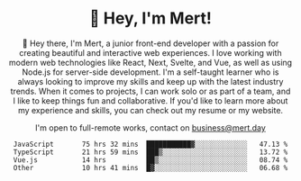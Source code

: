 <div align="center">
  <h1 align="center">👋 Hey, I'm Mert! </h1>
<p>
 🎉 Hey there, I'm Mert, a junior front-end developer with a passion for creating beautiful and interactive web experiences. I love working with modern web technologies like React, Next, Svelte, and Vue, as well as using Node.js for server-side development. I'm a self-taught learner who is always looking to improve my skills and keep up with the latest industry trends. When it comes to projects, I can work solo or as part of a team, and I like to keep things fun and collaborative. If you'd like to learn more about my experience and skills, you can check out my resume or my website.
</p>

  I'm open to full-remote works, contact on [business@mert.day](mailto:business@mert.day) 
  
<!--START_SECTION:waka-->

```text
JavaScript       75 hrs 32 mins  ███████████▓░░░░░░░░░░░░░   47.13 %
TypeScript       21 hrs 59 mins  ███▒░░░░░░░░░░░░░░░░░░░░░   13.72 %
Vue.js           14 hrs          ██▒░░░░░░░░░░░░░░░░░░░░░░   08.74 %
Other            10 hrs 41 mins  █▓░░░░░░░░░░░░░░░░░░░░░░░   06.68 %
```

<!--END_SECTION:waka-->

<!--
I inspired from https://github.com/noirrs
You can check his page too!

Mert Doğu - Front-end Developer - mert.day
--> 

